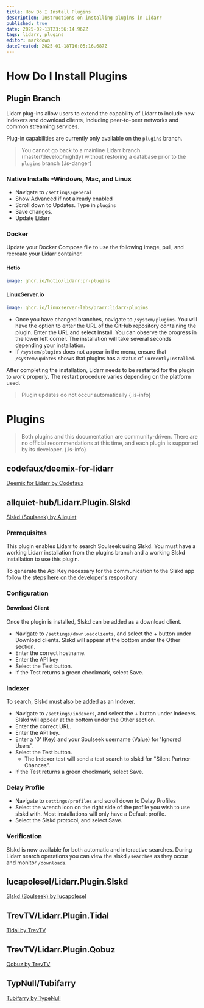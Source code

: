 ```yaml
---
title: How Do I Install Plugins
description: Instructions on installing plugins in Lidarr
published: true
date: 2025-02-13T23:56:14.962Z
tags: lidarr, plugins
editor: markdown
dateCreated: 2025-01-18T16:05:16.687Z
---
```


# How Do I Install Plugins

## Plugin Branch

Lidarr plug-ins allow users to extend the capability of Lidarr to include new indexers and download clients, including peer-to-peer networks and common streaming services.

Plug-in capabilities are currently only available on the `plugins` branch.

> You cannot go back to a mainline Lidarr branch (master/develop/nightly) without restoring a database prior to the `plugins` branch
{.is-danger}

### Native Installs -Windows, Mac, and Linux

- Navigate to `/settings/general` 
- Show Advanced if not already enabled
- Scroll down to Updates. Type in `plugins`
- Save changes.
- Update Lidarr

### Docker

Update your Docker Compose file to use the following image, pull, and recreate your Lidarr container. 

#### Hotio

```yaml
image: ghcr.io/hotio/lidarr:pr-plugins
```

#### LinuxServer.io

```yaml
image: ghcr.io/linuxserver-labs/prarr:lidarr-plugins
```

- Once you have changed branches, navigate to `/system/plugins`. You will have the option to enter the URL of the GitHub repository containing the plugin. Enter the URL and select Install. You can observe the progress in the lower left corner. The installation will take several seconds depending your installation. 
- If `/system/plugins` does not appear in the menu, ensure that `/system/updates` shows that plugins has a status of `CurrentlyInstalled`.

After completing the installation, Lidarr needs to be restarted for the plugin to work properly. The restart procedure varies depending on the platform used.

> Plugin updates do not occur automatically 
{.is-info}

# Plugins

> Both plugins and this documentation are community-driven. There are no official recommendations at this time, and each plugin is supported by its developer.
{.is-info}

## codefaux/deemix-for-lidarr

[Deemix for Lidarr by Codefaux](https://github.com/codefaux/deemix-for-lidarr/)

## allquiet-hub/Lidarr.Plugin.Slskd

[Slskd (Soulseek) by Allquiet](https://github.com/allquiet-hub/Lidarr.Plugin.Slskd)

### Prerequisites 

This plugin enables Lidarr to search Soulseek using Slskd. You must have a working Lidarr installation from the plugins branch and a working Slskd installation to use this plugin.

To generate the Api Key necessary for the communication to the Slskd app follow the steps [here on the developer's respository](https://github.com/slskd/slskd/blob/master/docs/config.md#authentication)

### Configuration

#### Download Client

Once the plugin is installed, Slskd can be added as a download client. 
- Navigate to `/settings/downloadclients`, and select the <kb>+</kb> button under Download clients. Slskd will appear at the bottom under the Other section.
- Enter the correct hostname.
- Enter the API key
- Select the Test button.
- If the Test returns a green checkmark, select Save.

### Indexer

To search, Slskd must also be added as an Indexer. 
- Navigate to `/settings/indexers`, and select the <kb>+</kb> button under Indexers. Slskd will appear at the bottom under the Other section.
- Enter the correct URL.
- Enter the API key.
- Enter a '0' (Key) and your Soulseek username (Value) for 'Ignored Users'.
- Select the Test button.
  - The Indexer test will send a test search to slskd for "Silent Partner Chances".
- If the Test returns a green checkmark, select Save.

### Delay Profile

- Navigate to `settings/profiles` and scroll down to Delay Profiles
- Select the wrench icon on the right side of the profile you wish to use slskd with. Most installations will only have a Default profile. 
- Select the Slskd protocol, and select Save.

### Verification

Slskd is now available for both automatic and interactive searches. During Lidarr search operations you can view the slskd `/searches` as they occur and monitor `/downloads`.

## lucapolesel/Lidarr.Plugin.Slskd

[Slskd (Soulseek) by lucapolesel](https://github.com/lucapolesel/Lidarr.Plugin.Slskd)

## TrevTV/Lidarr.Plugin.Tidal

[Tidal by TrevTV](https://github.com/TrevTV/Lidarr.Plugin.Tidal)

## TrevTV/Lidarr.Plugin.Qobuz

[Qobuz by TrevTV](https://github.com/TrevTV/Lidarr.Plugin.Qobuz)

## TypNull/Tubifarry

[Tubifarry by TypeNull](https://github.com/TypNull/Tubifarry)

